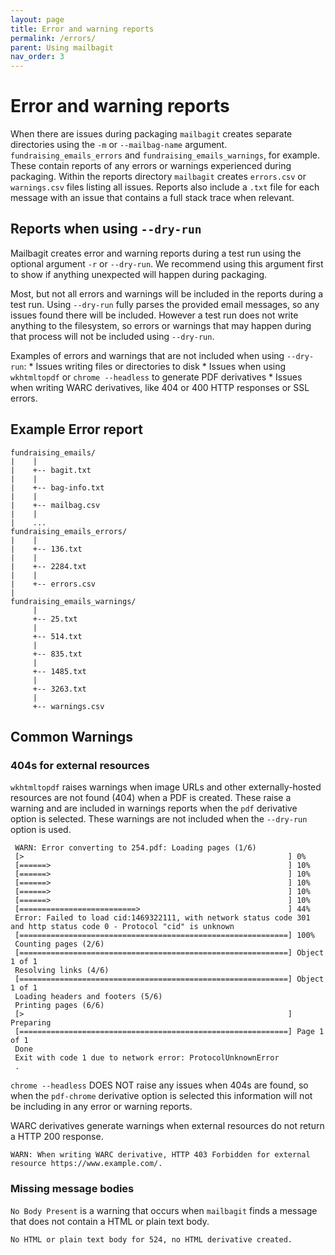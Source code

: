 ```yaml
---
layout: page
title: Error and warning reports
permalink: /errors/
parent: Using mailbagit
nav_order: 3
---
```


# Error and warning reports

When there are issues during packaging `mailbagit` creates separate directories using the `-m` or `--mailbag-name` argument. `fundraising_emails_errors` and `fundraising_emails_warnings`, for example. These contain reports of any errors or warnings experienced during packaging. Within the reports directory `mailbagit` creates `errors.csv` or `warnings.csv` files listing all issues. Reports also include a `.txt` file for each message with an issue that contains a full stack trace when relevant. 

## Reports when using `--dry-run`

Mailbagit creates error and warning reports during a test run using the optional argument `-r` or `--dry-run`. We recommend using this argument first to show if anything unexpected will happen during packaging.

Most, but not all errors and warnings will be included in the reports during a test run. Using `--dry-run` fully parses the provided email messages, so any issues found there will be included. However a test run does not write anything to the filesystem, so errors or warnings that may happen during that process will not be included using `--dry-run`.

Examples of errors and warnings that are not included when using `--dry-run`:
	* Issues writing files or directories to disk
	* Issues when using `wkhtmltopdf` or `chrome --headless` to generate PDF derivatives
	* Issues when writing WARC derivatives, like 404 or 400 HTTP responses or SSL errors.

## Example Error report

	fundraising_emails/
	|    |
    |    +-- bagit.txt
    |    |
    |    +-- bag-info.txt
    |    |
    |    +-- mailbag.csv
    |    |
    |    ...
	fundraising_emails_errors/
    |    |
    |    +-- 136.txt
    |    |
    |    +-- 2284.txt
    |    |
    |    +-- errors.csv
    |     
    fundraising_emails_warnings/
         |
         +-- 25.txt
         |
         +-- 514.txt
         |
         +-- 835.txt
         |
         +-- 1485.txt
         |
         +-- 3263.txt
         |
         +-- warnings.csv


## Common Warnings

### 404s for external resources

`wkhtmltopdf` raises warnings when image URLs and other externally-hosted resources are not found (404) when a PDF is created. These raise a warning and are included in warnings reports when the `pdf` derivative option is selected. These warnings are not included when the `--dry-run` option is used.

     WARN: Error converting to 254.pdf: Loading pages (1/6)
     [>                                                           ] 0%
     [======>                                                     ] 10%
     [======>                                                     ] 10%
     [======>                                                     ] 10%
     [======>                                                     ] 10%
     [======>                                                     ] 10%
     [==========================>                                 ] 44%
     Error: Failed to load cid:1469322111, with network status code 301 and http status code 0 - Protocol "cid" is unknown
     [============================================================] 100%
     Counting pages (2/6)                                               
     [============================================================] Object 1 of 1
     Resolving links (4/6)                                                       
     [============================================================] Object 1 of 1
     Loading headers and footers (5/6)                                           
     Printing pages (6/6)
     [>                                                           ] Preparing
     [============================================================] Page 1 of 1
     Done                                                                      
     Exit with code 1 due to network error: ProtocolUnknownError
     .

`chrome --headless` DOES NOT raise any issues when 404s are found, so when the `pdf-chrome` derivative option is selected this information will not be including in any error or warning reports.

WARC derivatives generate warnings when external resources do not return a HTTP 200 response.

	WARN: When writing WARC derivative, HTTP 403 Forbidden for external resource https://www.example.com/.

### Missing message bodies

`No Body Present` is a warning that occurs when `mailbagit` finds a message that does not contain a HTML or plain text body.

	No HTML or plain text body for 524, no HTML derivative created.
